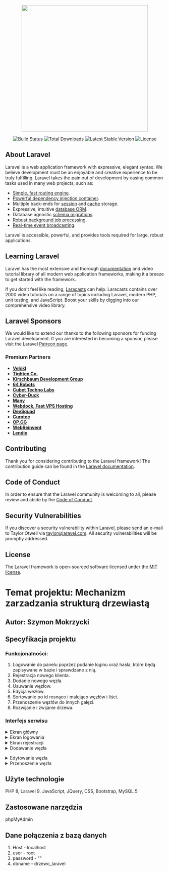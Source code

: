 <p align="center"><a href="https://laravel.com" target="_blank"><img src="https://raw.githubusercontent.com/laravel/art/master/logo-lockup/5%20SVG/2%20CMYK/1%20Full%20Color/laravel-logolockup-cmyk-red.svg" width="400"></a></p>

<p align="center">
<a href="https://travis-ci.org/laravel/framework"><img src="https://travis-ci.org/laravel/framework.svg" alt="Build Status"></a>
<a href="https://packagist.org/packages/laravel/framework"><img src="https://img.shields.io/packagist/dt/laravel/framework" alt="Total Downloads"></a>
<a href="https://packagist.org/packages/laravel/framework"><img src="https://img.shields.io/packagist/v/laravel/framework" alt="Latest Stable Version"></a>
<a href="https://packagist.org/packages/laravel/framework"><img src="https://img.shields.io/packagist/l/laravel/framework" alt="License"></a>
</p>

## About Laravel

Laravel is a web application framework with expressive, elegant syntax. We believe development must be an enjoyable and creative experience to be truly fulfilling. Laravel takes the pain out of development by easing common tasks used in many web projects, such as:

- [Simple, fast routing engine](https://laravel.com/docs/routing).
- [Powerful dependency injection container](https://laravel.com/docs/container).
- Multiple back-ends for [session](https://laravel.com/docs/session) and [cache](https://laravel.com/docs/cache) storage.
- Expressive, intuitive [database ORM](https://laravel.com/docs/eloquent).
- Database agnostic [schema migrations](https://laravel.com/docs/migrations).
- [Robust background job processing](https://laravel.com/docs/queues).
- [Real-time event broadcasting](https://laravel.com/docs/broadcasting).

Laravel is accessible, powerful, and provides tools required for large, robust applications.

## Learning Laravel

Laravel has the most extensive and thorough [documentation](https://laravel.com/docs) and video tutorial library of all modern web application frameworks, making it a breeze to get started with the framework.

If you don't feel like reading, [Laracasts](https://laracasts.com) can help. Laracasts contains over 2000 video tutorials on a range of topics including Laravel, modern PHP, unit testing, and JavaScript. Boost your skills by digging into our comprehensive video library.

## Laravel Sponsors

We would like to extend our thanks to the following sponsors for funding Laravel development. If you are interested in becoming a sponsor, please visit the Laravel [Patreon page](https://patreon.com/taylorotwell).

### Premium Partners

- **[Vehikl](https://vehikl.com/)**
- **[Tighten Co.](https://tighten.co)**
- **[Kirschbaum Development Group](https://kirschbaumdevelopment.com)**
- **[64 Robots](https://64robots.com)**
- **[Cubet Techno Labs](https://cubettech.com)**
- **[Cyber-Duck](https://cyber-duck.co.uk)**
- **[Many](https://www.many.co.uk)**
- **[Webdock, Fast VPS Hosting](https://www.webdock.io/en)**
- **[DevSquad](https://devsquad.com)**
- **[Curotec](https://www.curotec.com/services/technologies/laravel/)**
- **[OP.GG](https://op.gg)**
- **[WebReinvent](https://webreinvent.com/?utm_source=laravel&utm_medium=github&utm_campaign=patreon-sponsors)**
- **[Lendio](https://lendio.com)**

## Contributing

Thank you for considering contributing to the Laravel framework! The contribution guide can be found in the [Laravel documentation](https://laravel.com/docs/contributions).

## Code of Conduct

In order to ensure that the Laravel community is welcoming to all, please review and abide by the [Code of Conduct](https://laravel.com/docs/contributions#code-of-conduct).

## Security Vulnerabilities

If you discover a security vulnerability within Laravel, please send an e-mail to Taylor Otwell via [taylor@laravel.com](mailto:taylor@laravel.com). All security vulnerabilities will be promptly addressed.

## License

The Laravel framework is open-sourced software licensed under the [MIT license](https://opensource.org/licenses/MIT).

# Temat projektu: Mechanizm zarzadzania strukturą drzewiastą
## Autor: Szymon Mokrzycki
## Specyfikacja projektu

### Funkcjonalności:
   1. Logowanie do panelu poprzez podanie loginu oraz hasła, które będą zapisywane w bazie i sprawdzane z nią.
   2. Rejestracja nowego klienta.
   3. Dodanie nowego węzła.
   4. Usuwanie węzłow.
   5. Edycja wezłów.
   6. Sortowanie po id rosnąco i malejąco węzłów i liści.
   7. Przenoszenie węzłów do innych gałęzi.
   8. Rozwijanie i zwijanie drzewa.
   
### Interfejs serwisu
 <details>
       <summary>Ekran główny </summary>

![image](https://user-images.githubusercontent.com/80068582/174666541-a1654fef-c067-4beb-a026-039380d0aa68.png)

   </details>
	<details>
       <summary>Ekran logowania</summary>

![image](https://user-images.githubusercontent.com/80068582/174666471-ead66a7e-30d5-47e4-88df-814811564f08.png)
   </details>
   
   <details>
	<summary>Ekran rejestracji</summary>
	
![image](https://user-images.githubusercontent.com/80068582/174666614-560031b7-5dee-4444-9af2-242bda1beb20.png)	
   </details>
   
   <details>
	<summary>Dodawanie węzła</summary>
    
![image](https://user-images.githubusercontent.com/80068582/174667100-f9a9957f-83f0-47d4-8d4b-7deae0cbca23.png)
    </details>
    
   <details>
	<summary>Edytowanie węzła</summary>
    
![image](https://user-images.githubusercontent.com/80068582/174667362-847d2334-3e70-4431-9a65-c1ca6f134b24.png)
   </details>
   
   <details>
	<summary>Przenoszenie węzła</summary>
    
![image](https://user-images.githubusercontent.com/80068582/174667469-fa674b93-f334-4aa4-ba3f-ac2afdab6dfc.png)
   </details>
   
## Użyte technologie

PHP 8, Laravel 9, JavaScript, JQuery, CSS, Bootstrap, MySQL 5

## Zastosowane narzędzia

phpMyAdmin

## Dane połączenia z bazą danych

   1. Host - localhost
   2. user - root
   3. password - ""
   4. dbname - drzewo_laravel
   
   
   



